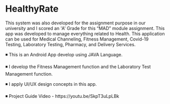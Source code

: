 # HealthyRate
This system was also developed for the assignment purpose in our university and I scored an 'A' Grade for this “MAD” module assignment. This app was developed to manage everything related to Health. This application can be used for Medical Channeling, Fitness Management, Covid-19 Testing, Laboratory Testing, Pharmacy, and Delivery Services.

<p>◾ This is an Android App develop using JAVA Language. </P>

<p>◾ I develop the Fitness Management function and the Laboratory Test Management function.</P>

<p>◾ I apply UI/UX design concepts in this app.</P>

<p>◾ Project Guide Video - https://youtu.be/SkpT3uLpLBk </P>
